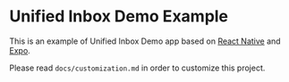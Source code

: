 # Unified Inbox Demo Example
This is an example of Unified Inbox Demo app based on [React Native](https://reactnative.dev/) and [Expo](https://expo.dev/). 

Please read `docs/customization.md` in order to customize this project.
